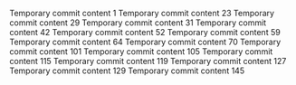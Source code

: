 Temporary commit content 1
Temporary commit content 23
Temporary commit content 29
Temporary commit content 31
Temporary commit content 42
Temporary commit content 52
Temporary commit content 59
Temporary commit content 64
Temporary commit content 70
Temporary commit content 101
Temporary commit content 105
Temporary commit content 115
Temporary commit content 119
Temporary commit content 127
Temporary commit content 129
Temporary commit content 145

